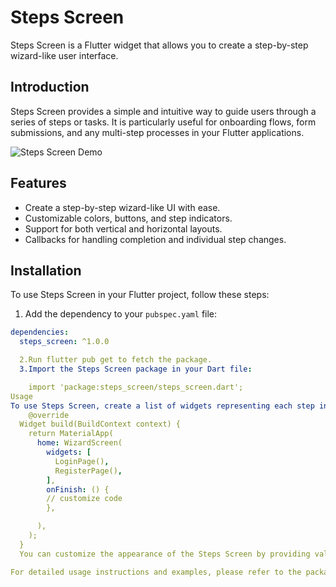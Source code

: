 # Steps Screen

Steps Screen is a Flutter widget that allows you to create a step-by-step wizard-like user interface.

## Introduction

Steps Screen provides a simple and intuitive way to guide users through a series of steps or tasks. It is particularly useful for onboarding flows, form submissions, and any multi-step processes in your Flutter applications.

![Steps Screen Demo](https://example.com/demo.gif)

## Features

- Create a step-by-step wizard-like UI with ease.
- Customizable colors, buttons, and step indicators.
- Support for both vertical and horizontal layouts.
- Callbacks for handling completion and individual step changes.

## Installation

To use Steps Screen in your Flutter project, follow these steps:

1. Add the dependency to your `pubspec.yaml` file:

```yaml
dependencies:
  steps_screen: ^1.0.0

  2.Run flutter pub get to fetch the package.
  3.Import the Steps Screen package in your Dart file:

    import 'package:steps_screen/steps_screen.dart';
Usage
To use Steps Screen, create a list of widgets representing each step in the wizard. For example:
    @override
  Widget build(BuildContext context) {
    return MaterialApp(
      home: WizardScreen(
        widgets: [
          LoginPage(),
          RegisterPage(),
        ],
        onFinish: () {
        // customize code 
        },

      ),
    ); 
  }
  You can customize the appearance of the Steps Screen by providing values for the various parameters such as activeColor, inactiveColor, nextButtonText, finishButtonText, and more.

For detailed usage instructions and examples, please refer to the package documentation.




